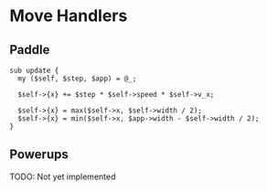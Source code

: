 # Move Handlers

## Paddle

    sub update {
      my ($self, $step, $app) = @_;

      $self->{x} += $step * $self->speed * $self->v_x;

      $self->{x} = max($self->x, $self->width / 2);
      $self->{x} = min($self->x, $app->width - $self->width / 2);
    }

## Powerups

TODO: Not yet implemented
